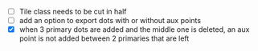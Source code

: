 - [ ] Tile class needs to be cut in half
- [ ] add an option to export dots with or without aux points
- [x] when 3 primary dots are added and the middle one is deleted, an aux point is not added between 2 primaries that are left
